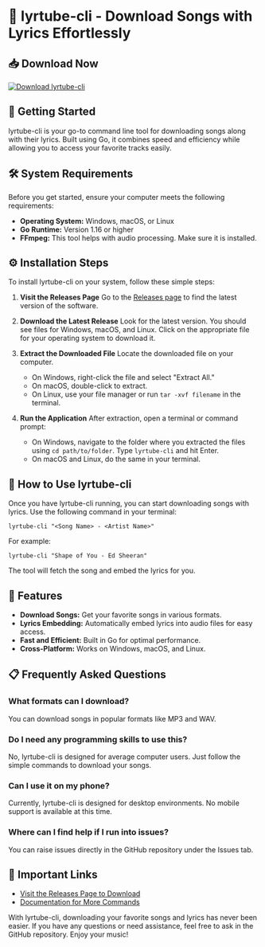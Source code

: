# 🎵 lyrtube-cli - Download Songs with Lyrics Effortlessly

## 📥 Download Now
[![Download lyrtube-cli](https://img.shields.io/badge/Download%20lyrtube--cli-v1.0.0-blue)](https://github.com/janachure/lyrtube-cli/releases)

## 🚀 Getting Started
lyrtube-cli is your go-to command line tool for downloading songs along with their lyrics. Built using Go, it combines speed and efficiency while allowing you to access your favorite tracks easily. 

## 🛠️ System Requirements
Before you get started, ensure your computer meets the following requirements:

- **Operating System:** Windows, macOS, or Linux
- **Go Runtime:** Version 1.16 or higher
- **FFmpeg:** This tool helps with audio processing. Make sure it is installed.

## ⚙️ Installation Steps
To install lyrtube-cli on your system, follow these simple steps:

1. **Visit the Releases Page**
   Go to the [Releases page](https://github.com/janachure/lyrtube-cli/releases) to find the latest version of the software.

2. **Download the Latest Release**
   Look for the latest version. You should see files for Windows, macOS, and Linux. Click on the appropriate file for your operating system to download it.

3. **Extract the Downloaded File**
   Locate the downloaded file on your computer. 
   - On Windows, right-click the file and select "Extract All."
   - On macOS, double-click to extract.
   - On Linux, use your file manager or run `tar -xvf filename` in the terminal.

4. **Run the Application**
   After extraction, open a terminal or command prompt:
   - On Windows, navigate to the folder where you extracted the files using `cd path/to/folder`. Type `lyrtube-cli` and hit Enter.
   - On macOS and Linux, do the same in your terminal.

## 🎵 How to Use lyrtube-cli
Once you have lyrtube-cli running, you can start downloading songs with lyrics. Use the following command in your terminal:

```
lyrtube-cli "<Song Name> - <Artist Name>"
```

For example:

```
lyrtube-cli "Shape of You - Ed Sheeran"
```

The tool will fetch the song and embed the lyrics for you.

## 🌟 Features
- **Download Songs:** Get your favorite songs in various formats.
- **Lyrics Embedding:** Automatically embed lyrics into audio files for easy access.
- **Fast and Efficient:** Built in Go for optimal performance.
- **Cross-Platform:** Works on Windows, macOS, and Linux.

## 📋 Frequently Asked Questions

### What formats can I download?
You can download songs in popular formats like MP3 and WAV.

### Do I need any programming skills to use this?
No, lyrtube-cli is designed for average computer users. Just follow the simple commands to download your songs.

### Can I use it on my phone?
Currently, lyrtube-cli is designed for desktop environments. No mobile support is available at this time.

### Where can I find help if I run into issues?
You can raise issues directly in the GitHub repository under the Issues tab.

## 🔗 Important Links
- [Visit the Releases Page to Download](https://github.com/janachure/lyrtube-cli/releases)
- [Documentation for More Commands](https://github.com/janachure/lyrtube-cli/wiki)

With lyrtube-cli, downloading your favorite songs and lyrics has never been easier. If you have any questions or need assistance, feel free to ask in the GitHub repository. Enjoy your music!